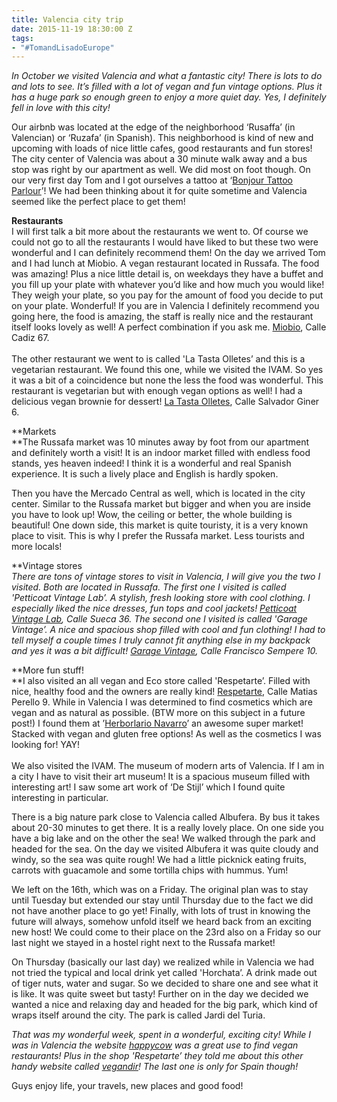 ```yaml
---
title: Valencia city trip
date: 2015-11-19 18:30:00 Z
tags:
- "#TomandLisadoEurope"
---
```


*In October we visited Valencia and what a fantastic city! There is lots to do and lots to see. It’s filled with a lot of vegan and fun vintage options. Plus it has a huge park so enough green to enjoy a more quiet day. Yes, I definitely fell in love with this city!*

Our airbnb was located at the edge of the neighborhood ‘Rusaffa’ (in Valencian) or ‘Ruzafa’ (in Spanish). This neighborhood is kind of new and upcoming with loads of nice little cafes, good restaurants and fun stores! The city center of Valencia was about a 30 minute walk away and a bus stop was right by our apartment as well. We did most on foot though. On our very first day Tom and I got ourselves a tattoo at ‘[Bonjour Tattoo Parlour](http://t.umblr.com/redirect?z=https%3A%2F%2Fwww.facebook.com%2FBonjour-Tattoo-Parlour-1494242827527493%2F%3Ffref%3Dts&t=OGFmMGNlNTA2NzY4NWM4OTM2OGRiNGJlODEzYTFjZDBjODY5ZjFmYixDUDA4QlhjZw%3D%3D)’! We had been thinking about it for quite sometime and Valencia seemed like the perfect place to get them!

**Restaurants**\
I will first talk a bit more about the restaurants we went to. Of course we could not go to all the restaurants I would have liked to but these two were wonderful and I can definitely recommend them! On the day we arrived Tom and I had lunch at Miobio. A vegan restaurant located in Russafa. The food was amazing! Plus a nice little detail is, on weekdays they have a buffet and you fill up your plate with whatever you’d like and how much you would like! They weigh your plate, so you pay for the amount of food you decide to put on your plate. Wonderful! If you are in Valencia I definitely recommend you going here, the food is amazing, the staff is really nice and the restaurant itself looks lovely as well! A perfect combination if you ask me. [Miobio](http://t.umblr.com/redirect?z=https%3A%2F%2Fwww.facebook.com%2Fmiobiovalencia%2F%3Ffref%3Dts&t=ZmI2ZWZiODQ3MDkzMGEyOTdjMGM1NDYxNTQyNzgwM2JkOTkyNmQxOSxDUDA4QlhjZw%3D%3D), Calle Cadiz 67.\
\
The other restaurant we went to is called 'La Tasta Olletes’ and this is a vegetarian restaurant. We found this one, while we visited the IVAM. So yes it was a bit of a coincidence but none the less the food was wonderful. This restaurant is vegetarian but with enough vegan options as well! I had a delicious vegan brownie for dessert! [La Tasta Olletes](http://t.umblr.com/redirect?z=https%3A%2F%2Fwww.facebook.com%2Frestaurante.latastaolletes%2F%3Ffref%3Dts&t=MDk5MGY4ODhkNWFkZDFlN2NkZDA5YmMxYzZmMjY0ZTQ2OTgwN2EyNyxDUDA4QlhjZw%3D%3D), Calle Salvador Giner 6.

**Markets\
**The Russafa market was 10 minutes away by foot from our apartment and definitely worth a visit! It is an indoor market filled with endless food stands, yes heaven indeed! I think it is a wonderful and real Spanish experience. It is such a lively place and English is hardly spoken.

Then you have the Mercado Central as well, which is located in the city center. Similar to the Russafa market but bigger and when you are inside you have to look up! Wow, the ceiling or better, the whole building is beautiful! One down side, this market is quite touristy, it is a very known place to visit. This is why I prefer the Russafa market. Less tourists and more locals!

**Vintage stores\
**There are tons of vintage stores to visit in Valencia, I will give you the two I visited. Both are located in Russafa. The first one I visited is called 'Petticoat Vintage Lab’. A stylish, fresh looking store with cool clothing. I especially liked the nice dresses, fun tops and cool jackets! [Petticoat Vintage Lab](http://t.umblr.com/redirect?z=https%3A%2F%2Fwww.facebook.com%2FPetticoat-Vintage-Lab-600720193326881%2F%3Ffref%3Dts&t=NjA2MmY4NTk1YzM4MDhkZGU0ZWIzOGRmYmIyZTk4ZGE1NmE2NjM1NCxDUDA4QlhjZw%3D%3D), Calle Sueca 36. The second one I visited is called 'Garage Vintage’. A nice and spacious shop filled with cool and fun clothing! I had to tell myself a couple times I truly cannot fit anything else in my backpack and yes it was a bit difficult! [Garage Vintage](http://t.umblr.com/redirect?z=https%3A%2F%2Fwww.facebook.com%2Fgaragevintage.es&t=N2VkYzBmODQzMDdkODIyNzhmYmE0ZjJjNmI0NzlmYzZhMzQ3ODU2YSxDUDA4QlhjZw%3D%3D), Calle Francisco Sempere 10*.*

**More fun stuff!\
**I also visited an all vegan and Eco store called 'Respetarte’. Filled with nice, healthy food and the owners are really kind! [Respetarte](http://t.umblr.com/redirect?z=https%3A%2F%2Fwww.facebook.com%2FRESPETARTE.Ecotienda%2F%3Ffref%3Dts&t=NzUyNGVkMjg5MjRlM2U1MjJlNjU2ZmNjNGE5NTVjNmVjMzdkMWM5MCxDUDA4QlhjZw%3D%3D), Calle Matias Perello 9. While in Valencia I was determined to find cosmetics which are vegan and as natural as possible. (BTW more on this subject in a future post!) I found them at ’[Herborlario Navarro](http://t.umblr.com/redirect?z=https%3A%2F%2Fwww.facebook.com%2Fherbolarionavarro%2F%3Ffref%3Dts&t=ZGVhNzg1ODgzY2JiODdmYjg5Y2JhZmIwYmIzMzI4OTFmOTFiMmNkYSxDUDA4QlhjZw%3D%3D)’ an awesome super market! Stacked with vegan and gluten free options! As well as the cosmetics I was looking for! YAY! \
\
We also visited the IVAM. The museum of modern arts of Valencia. If I am in a city I have to visit their art museum! It is a spacious museum filled with interesting art! I saw some art work of ‘De Stijl’ which I found quite interesting in particular.

There is a big nature park close to Valencia called Albufera. By bus it takes about 20-30 minutes to get there. It is a really lovely place. On one side you have a big lake and on the other the sea! We walked through the park and headed for the sea. On the day we visited Albufera it was quite cloudy and windy, so the sea was quite rough! We had a little picknick eating fruits, carrots with guacamole and some tortilla chips with hummus. Yum!

We left on the 16th, which was on a Friday. The original plan was to stay until Tuesday but extended our stay until Thursday due to the fact we did not have another place to go yet! Finally, with lots of trust in knowing the future will always, somehow unfold itself we heard back from an exciting new host! We could come to their place on the 23rd also on a Friday so our last night we stayed in a hostel right next to the Russafa market!

On Thursday (basically our last day) we realized while in Valencia we had not tried the typical and local drink yet called 'Horchata’. A drink made out of tiger nuts, water and sugar. So we decided to share one and see what it is like. It was quite sweet but tasty! Further on in the day we decided we wanted a nice and relaxing day and headed for the big park, which kind of wraps itself around the city. The park is called Jardi del Turia.

*That was my wonderful week, spent in a wonderful, exciting city! While I was in Valencia the website [happycow](http://t.umblr.com/redirect?z=http%3A%2F%2Fwww.happycow.net%2F&t=MzkzZmU1NjU4M2EyMmQ5M2U0MTJhNjc4OWZmODJkYTk1NzZhMjExZixDUDA4QlhjZw%3D%3D) was a great use to find vegan restaurants! Plus in the shop 'Respetarte’ they told me about this other handy website called [vegandir](http://t.umblr.com/redirect?z=http%3A%2F%2Fwww.vegandir.com%2F&t=MTlhOWNjNGFiMDk0NTdmNGFlZWM1MWViMjFlYmEwMWViYTNkNzY0OSxDUDA4QlhjZw%3D%3D)! The last one is only for Spain though!*

Guys enjoy life, your travels, new places and good food!